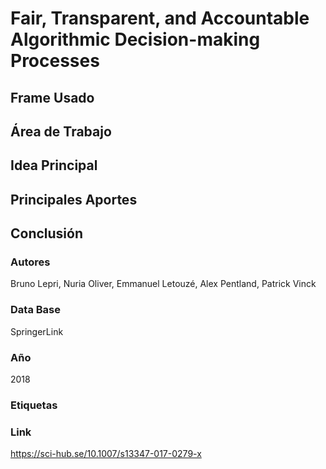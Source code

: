 # Fair, Transparent, and Accountable Algorithmic Decision-making Processes

## Frame Usado
## Área de Trabajo
## Idea Principal
## Principales Aportes
## Conclusión

### Autores
Bruno Lepri, Nuria Oliver, Emmanuel Letouzé, Alex Pentland, Patrick Vinck
### Data Base
SpringerLink
### Año
2018
### Etiquetas
### Link
https://sci-hub.se/10.1007/s13347-017-0279-x




